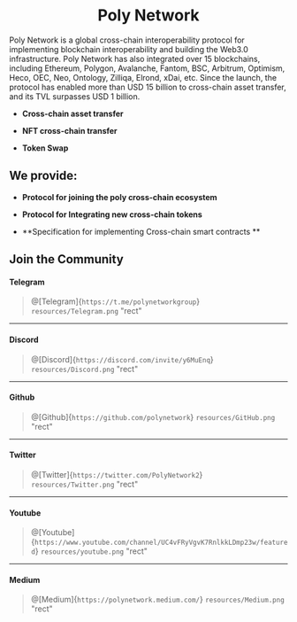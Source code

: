 <h1 align="center">Poly Network</h1>

Poly Network is a global cross-chain interoperability protocol for implementing blockchain interoperability and building the Web3.0 infrastructure. Poly Network has also integrated over 15 blockchains, including Ethereum, Polygon, Avalanche, Fantom, BSC, Arbitrum, Optimism, Heco, OEC, Neo, Ontology, Zilliqa, Elrond, xDai, etc. Since the launch, the protocol has enabled more than USD 15 billion to cross-chain asset transfer, and its TVL surpasses USD 1 billion.

- **Cross-chain asset transfer**

- **NFT cross-chain transfer**

- **Token Swap**

## We provide:
- **Protocol for joining the poly cross-chain ecosystem**

- **Protocol for Integrating new cross-chain tokens**

- **Specification for implementing Cross-chain smart contracts **

## Join the Community

#### Telegram

> @[Telegram]{`https://t.me/polynetworkgroup`}
> `resources/Telegram.png` "rect"

---

#### Discord
> @[Discord]{`https://discord.com/invite/y6MuEnq`}
> `resources/Discord.png` "rect"

---

#### Github
> @[Github]{`https://github.com/polynetwork`}
> `resources/GitHub.png` "rect"

---

#### Twitter
> @[Twitter]{`https://twitter.com/PolyNetwork2`}
> `resources/Twitter.png` "rect"

---

#### Youtube
> @[Youtube]{`https://www.youtube.com/channel/UC4vFRyVgvK7RnlkkLDmp23w/featured`}
> `resources/youtube.png` "rect"

---

#### Medium
> @[Medium]{`https://polynetwork.medium.com/`}
> `resources/Medium.png` "rect"

